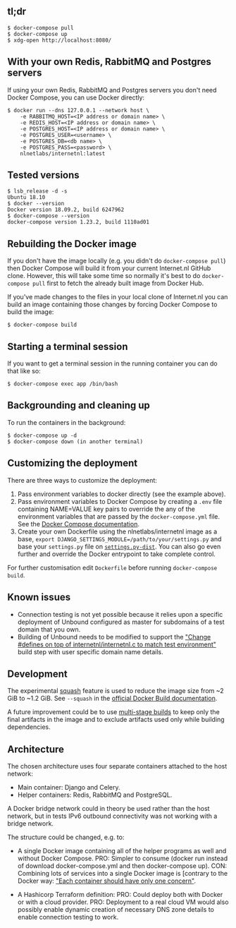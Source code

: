 ## tl;dr
```
$ docker-compose pull
$ docker-compose up
$ xdg-open http://localhost:8080/
```

## With your own Redis, RabbitMQ and Postgres servers
If using your own Redis, RabbitMQ and Postgres servers you don't need Docker Compose, you can use Docker directly: 
```
$ docker run --dns 127.0.0.1 --network host \
    -e RABBITMQ_HOST=<IP address or domain name> \
    -e REDIS_HOST=<IP address or domain name> \
    -e POSTGRES_HOST=<IP address or domain name> \
    -e POSTGRES_USER=<username> \
    -e POSTGRES_DB=<db name> \
    -e POSTGRES_PASS=<password> \
    nlnetlabs/internetnl:latest
```

## Tested versions
```
$ lsb_release -d -s
Ubuntu 18.10
$ docker --version
Docker version 18.09.2, build 6247962
$ docker-compose --version
docker-compose version 1.23.2, build 1110ad01
```

## Rebuilding the Docker image
If you don't have the image locally (e.g. you didn't do `docker-compose pull`) then Docker Compose will build it from your current Internet.nl GitHub clone. However, this will take some time so normally it's best to do `docker-compose pull` first to fetch the already built image from Docker Hub.

If you've made changes to the files in your local clone of Internet.nl you can build an image containing those changes by forcing Docker Compose to build the image:
```
$ docker-compose build
```

## Starting a terminal session
If you want to get a terminal session in the running container you can do that like so:
```
$ docker-compose exec app /bin/bash
```

## Backgrounding and cleaning up
To run the containers in the background:
```
$ docker-compose up -d
$ docker-compose down (in another terminal)
```

## Customizing the deployment
There are three ways to customize the deployment:
1. Pass environment variables to docker directly (see the example above).
2. Pass environment variables to Docker Compose by creating a `.env` file containing NAME=VALUE key pairs to override the any of the environment variables that are passed by the `docker-compose.yml` file. See the [Docker Compose documentation](https://docs.docker.com/compose/environment-variables/#pass-environment-variables-to-containers).
3. Create your own Dockerfile using the nlnetlabs/internetnl image as a base, `export DJANGO_SETTINGS_MODULE=/path/to/your/settings.py` and base your `settings.py` file on [`settings.py-dist`](https://github.com/NLnetLabs/Internet.nl/blob/master/internetnl/settings.py-dist). You can also go even further and override the Docker entrypoint to take complete control.

For further customisation edit `Dockerfile` before running `docker-compose build`.

## Known issues
- Connection testing is not yet possible because it relies upon a specific deployment of Unbound configured as master for subdomains of a test domain that you own.
- Building of Unbound needs to be modified to support the ["Change #defines on top of internetnl/internetnl.c to match test environment"](https://github.com/ralphdolmans/unbound/tree/internetnl) build step with user specific domain name details.

## Development
The experimental [squash](https://docs.docker.com/engine/reference/commandline/build/#squash-an-images-layers---squash-experimental) feature is used to reduce the image size from ~2 GiB to ~1.2 GiB. See `--squash` in the [official Docker Build documentation](https://docs.docker.com/engine/reference/commandline/image_build/).

A future improvement could be to use [multi-stage builds](https://docs.docker.com/develop/develop-images/#use-multi-stage-builds) to keep only the final artifacts in the image and to exclude artifacts used only while building dependencies.

## Architecture
The chosen architecture uses four separate containers attached to the host network:
- Main container: Django and Celery.
- Helper containers: Redis, RabbitMQ and PostgreSQL.

A Docker bridge network could in theory be used rather than the host network, but in tests IPv6 outbound connectivity was not working with a bridge network.

The structure could be changed, e.g. to:
- A single Docker image containing all of the helper programs as well and without Docker Compose.
  PRO: Simpler to consume (docker run <imagename> instead of download docker-compose.yml and then docker-compose up).
  CON: Combining lots of services into a single Docker image is [contrary to the Docker way: ["Each container should have only one concern"](https://docs.docker.com/develop/develop-images/#decouple-applications).

- A Hashicorp Terraform definition:
  PRO: Could deploy both with Docker or with a cloud provider.
  PRO: Deployment to a real cloud VM would also possibly enable dynamic creation of necessary DNS zone details to enable connection testing to work.
